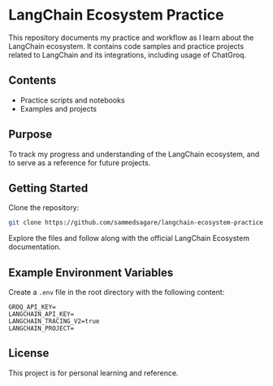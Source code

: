 # LangChain Ecosystem Practice

This repository documents my practice and workflow as I learn about the LangChain ecosystem. It contains code samples and practice projects related to LangChain and its integrations, including usage of ChatGroq.

## Contents

- Practice scripts and notebooks
- Examples and projects

## Purpose

To track my progress and understanding of the LangChain ecosystem, and to serve as a reference for future projects.

## Getting Started

Clone the repository:

```bash
git clone https://github.com/sammedsagare/langchain-ecosystem-practice.git
```

Explore the files and follow along with the official LangChain Ecosystem documentation.

## Example Environment Variables

Create a `.env` file in the root directory with the following content:

```env
GROQ_API_KEY=
LANGCHAIN_API_KEY=
LANGCHAIN_TRACING_V2=true
LANGCHAIN_PROJECT=
```

## License

This project is for personal learning and reference.
